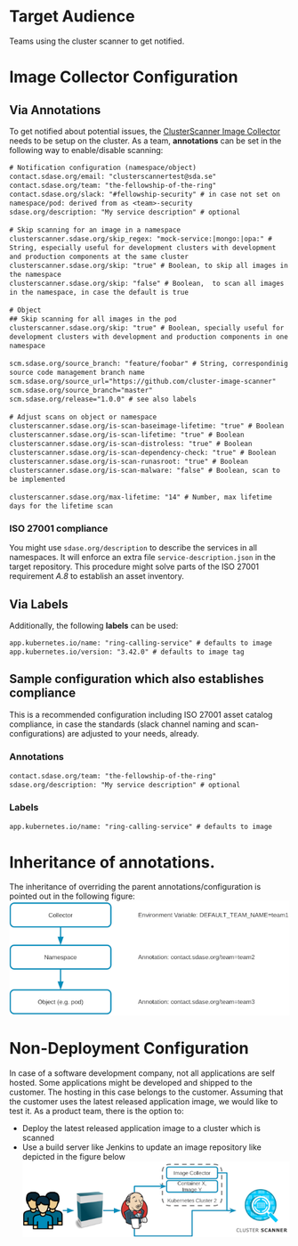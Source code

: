 # Target Audience
Teams using the cluster scanner to get notified.

# Image Collector Configuration
## Via Annotations
To get notified about potential issues, the [ClusterScanner Image Collector](../../deployment/clusterscanner-image-collector.md) needs to be setup on the cluster.
As a team, **annotations** can be set in the following way to enable/disable scanning:

```
# Notification configuration (namespace/object)
contact.sdase.org/email: "clusterscannertest@sda.se"
contact.sdase.org/team: "the-fellowship-of-the-ring"
contact.sdase.org/slack: "#fellowship-security" # in case not set on namespace/pod: derived from as <team>-security
sdase.org/description: "My service description" # optional

# Skip scanning for an image in a namespace
clusterscanner.sdase.org/skip_regex: "mock-service:|mongo:|opa:" # String, especially useful for development clusters with development and production components at the same cluster
clusterscanner.sdase.org/skip: "true" # Boolean, to skip all images in the namespace
clusterscanner.sdase.org/skip: "false" # Boolean,  to scan all images in the namespace, in case the default is true

# Object
## Skip scanning for all images in the pod
clusterscanner.sdase.org/skip: "true" # Boolean, specially useful for development clusters with development and production components in one namespace

scm.sdase.org/source_branch: "feature/foobar" # String, correspondinig source code management branch name
scm.sdase.org/source_url="https://github.com/cluster-image-scanner"
scm.sdase.org/source_branch="master"
scm.sdase.org/release="1.0.0" # see also labels
  
# Adjust scans on object or namespace
clusterscanner.sdase.org/is-scan-baseimage-lifetime: "true" # Boolean
clusterscanner.sdase.org/is-scan-lifetime: "true" # Boolean
clusterscanner.sdase.org/is-scan-distroless: "true" # Boolean
clusterscanner.sdase.org/is-scan-dependency-check: "true" # Boolean
clusterscanner.sdase.org/is-scan-runasroot: "true" # Boolean
clusterscanner.sdase.org/is-scan-malware: "false" # Boolean, scan to be implemented

clusterscanner.sdase.org/max-lifetime: "14" # Number, max lifetime days for the lifetime scan
```

### ISO 27001 compliance
You might use `sdase.org/description` to describe the services in all namespaces. It will enforce an extra file `service-description.json` in the target repository. This procedure might solve parts of the ISO 27001 requirement _A.8_ to establish an asset inventory.

## Via Labels
Additionally, the following **labels** can be used:

```
app.kubernetes.io/name: "ring-calling-service" # defaults to image
app.kubernetes.io/version: "3.42.0" # defaults to image tag
```


## Sample configuration which also establishes compliance
This is a recommended configuration including ISO 27001 asset catalog compliance, in case the standards (slack channel naming and scan-configurations) are adjusted to your needs, already.

### Annotations
```
contact.sdase.org/team: "the-fellowship-of-the-ring"
sdase.org/description: "My service description" # optional
```
### Labels
```
app.kubernetes.io/name: "ring-calling-service" # defaults to image
```

# Inheritance of annotations.
The inheritance of overriding the parent annotations/configuration is pointed out in the following figure:
![inheritance](inheritance.png)

# Non-Deployment Configuration
In case of a software development company, not all applications are self hosted. Some applications might be developed and shipped to the customer. The hosting in this case belongs to the customer.
Assuming that the customer uses the latest released application image, we would like to test it.
As a product team, there is the option to:
* Deploy the latest released application image to a cluster which is scanned
* Use a build server like Jenkins to update an image repository like depicted in the figure below
![NonDeploymentBuild](latest-jenkins.png)
